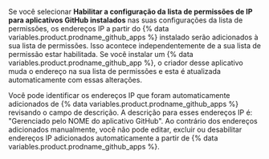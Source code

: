 Se você selecionar **Habilitar a configuração da lista de permissões de IP para aplicativos GitHub instalados** nas suas configurações da lista de permissões, os endereços IP a partir do {% data variables.product.prodname_github_apps %} instalado serão adicionados à sua lista de permissões. Isso acontece independentemente de a sua lista de permissão estar habilitada. Se você instalar um {% data variables.product.prodname_github_app %}, o criador desse aplicativo muda o endereço na sua lista de permissões e esta é atualizada automaticamente com essas alterações.

Você pode identificar os endereços IP que foram automaticamente adicionados de {% data variables.product.prodname_github_apps %} revisando o campo de descrição. A descrição para esses endereços IP é: "Gerenciado pelo NOME do aplicativo GitHub". Ao contrário dos endereços adicionados manualmente, você não pode editar, excluir ou desabilitar endereços IP adicionados automaticamente a partir de {% data variables.product.prodname_github_apps %}.
